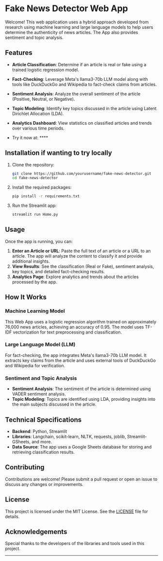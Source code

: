 # Fake News Detector Web App

Welcome! This web application uses a hybrid approach developed from research using machine learning and large language models to help users determine the authenticity of news articles. The App also provides sentiment and topic analysis.

## Features

- **Article Classification**: Determine if an article is real or fake using a trained logistic regression model.
- **Fact-Checking**: Leverage Meta's llama3-70b LLM model along with tools like DuckDuckGo and Wikipedia to fact-check claims from articles.
- **Sentiment Analysis**: Analyze the overall sentiment of the article (Positive, Neutral, or Negative).
- **Topic Modeling**: Identify key topics discussed in the article using Latent Dirichlet Allocation (LDA).
- **Analytics Dashboard**: View statistics on classified articles and trends over various time periods.

- Try it now at: ****
  
## Installation if wanting to try locally

1. Clone the repository:

   ```bash
   git clone https://github.com/yourusername/fake-news-detector.git
   cd fake-news-detector
   ```

2. Install the required packages:

   ```bash
   pip install -r requirements.txt
   ```

3. Run the Streamlit app:

   ```bash
   streamlit run Home.py
   ```

## Usage

Once the app is running, you can:

1. **Enter an Article or URL**: Paste the full text of an article or a URL to an article. The app will analyze the content to classify it and provide additional insights.
2. **View Results**: See the classification (Real or Fake), sentiment analysis, key topics, and detailed fact-checking results.
3. **Analytics Page**: Explore analytics and trends about the articles processed by the app.

## How It Works

### Machine Learning Model

This Web App uses a logistic regression algorithm trained on approximately 76,000 news articles, achieving an accuracy of 0.95. The model uses TF-IDF vectorization for text preprocessing and classification.

### Large Language Model (LLM)

For fact-checking, the app integrates Meta's llama3-70b LLM model. It extracts key claims from the article and uses external tools of DuckDuckGo and Wikipedia for verification.

### Sentiment and Topic Analysis

- **Sentiment Analysis**: The sentiment of the article is determined using VADER sentiment analysis.
- **Topic Modeling**: Topics are identified using LDA, providing insights into the main subjects discussed in the article.

## Technical Specifications

- **Backend**: Python, Streamlit
- **Libraries**: Langchain, scikit-learn, NLTK, requests, joblib, Streamlit-GSheets, and more.
- **Data Source**: The app uses a Google Sheets database for storing and retrieving classification results.

## Contributing

Contributions are welcome! Please submit a pull request or open an issue to discuss any changes or improvements.

## License

This project is licensed under the MIT License. See the [LICENSE](LICENSE) file for details.

## Acknowledgements

Special thanks to the developers of the libraries and tools used in this project.

---
